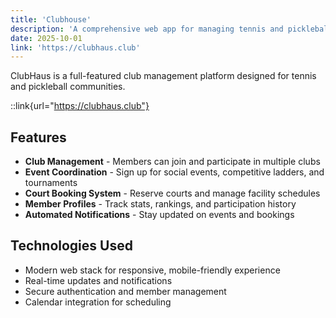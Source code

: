 ```yaml
---
title: 'Clubhouse'
description: 'A comprehensive web app for managing tennis and pickleball clubs, events, and court bookings.'
date: 2025-10-01
link: 'https://clubhaus.club'
---
```


ClubHaus is a full-featured club management platform designed for tennis and pickleball communities.

::link{url="https://clubhaus.club"}

## Features

- **Club Management** - Members can join and participate in multiple clubs
- **Event Coordination** - Sign up for social events, competitive ladders, and tournaments
- **Court Booking System** - Reserve courts and manage facility schedules
- **Member Profiles** - Track stats, rankings, and participation history
- **Automated Notifications** - Stay updated on events and bookings

## Technologies Used

- Modern web stack for responsive, mobile-friendly experience
- Real-time updates and notifications
- Secure authentication and member management
- Calendar integration for scheduling
